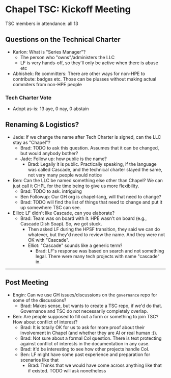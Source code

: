 Chapel TSC: Kickoff Meeting
===================

TSC members in attendance: all 13


## Questions on the Technical Charter

- Karlon: What is "Series Manager"?
    - The person who "owns"/administers the LLC
    - LF is very hands-off, so they'll only be active when there is abuse etc
- Abhishek: Re committers: There are other ways for non-HPE to contribute: badges etc. Those can be plusses without making actual commiters from non-HPE people

### Tech Charter Vote
- Adopt as-is: 13 aye, 0 nay, 0 abstain

## Renaming & Logistics?
- Jade: If we change the name after Tech Charter is signed, can the LLC stay as "Chapel"?
    - Brad: TODO to ask this question. Assumes that it can be changed, but would anybody bother?
    - Jade: Follow up: how public is the name?
        - Brad: Legally it is public. Practically speaking, if the language was called Cascade, and the technical charter stayed the same, not very many people would notice
- Ben: Can the LLC be named something else other than Chapel? We can just call it CHPL for the time being to give us more flexibility.
    - Brad: TODO to ask. intriguing
    - Ben Followup: Our GH org is chapel-lang, will that need to change?
    - Brad: TODO will find the list of things that need to change and put it up somewhere TSC can see.
- Elliot: LF didn't like Cascade, can you elaborate?
    - Brad: Team was on board with it. HPE wasn't on board (e.g., Cascade Dish Soap). So, we got stuck.
        - Then asked LF during the HPSF transition, they said we can do whatever, but they'd need to review the name. And they were not OK with "Cascade".
        - Elliot: "Cascade" sounds like a generic term?
            - Brad: LF's response was based on search and not something legal. There were many tech projects with name "cascade" in.

---

## Post Meeting
- Engin: Can we use GH issues/discussions on the `governance` repo for some of the discussions?
     - Brad: Makes sense, but wants to create a TSC repo, if we'd do that. Governance and TSC do not necessarily completely overlap.
- Ben: Are people supposed to fill out a form or something to join TSC? How about conflict of interest?
    - Brad: It is totally OK for us to ask for more proof about their involvement in Chapel (and whether they are AI or real human :)). 
    - Brad: Not sure about a formal CoI question. There is text protecting against conflict of interests in the documentation in any case.
    - Brad: it'd be interesting to see how other projects handle CoI.
    - Ben: LF might have some past experience and preparation for scenarios like that
        - Brad: Thinks that we would have come across anything like that if existed. TODO will ask nonetheless
